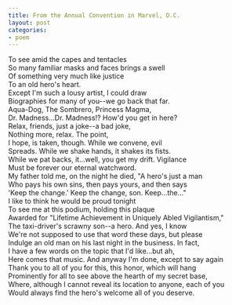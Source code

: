 ```yaml
---
title: From the Annual Convention in Marvel, D.C.
layout: post
categories:
- poem
---
```


To see amid the capes and tentacles  
So many familiar masks and faces brings a swell  
Of something very much like justice  
To an old hero's heart.    
Except I'm such a lousy artist, I could draw  
Biographies for many of you--we go back that far.  
Aqua-Dog, The Sombrero, Princess Magma,  
Dr. Madness...Dr. Madness!?  How'd you get in here?  
Relax, friends, just a joke--a bad joke,  
Nothing more, relax.  The point,  
I hope, is taken, though.  While we convene, evil  
Spreads.  While we shake hands, it shakes its fists.  
While we pat backs, it...well, you get my drift.  Vigilance  
Must be forever our eternal watchword.  
My father told me, on the night he died, "A hero's just a man  
Who pays his own sins, then pays yours, and then says  
'Keep the change.'  Keep the change, son.  Keep...the..."  
I like to think he would be proud tonight  
To see me at this podium, holding this plaque  
Awarded for "Lifetime Achievement in Uniquely Abled Vigilantism,"  
The taxi-driver's scrawny son--a hero.  And yes, I know  
We're not supposed to use that word these days, but please  
Indulge an old man on his last night in the business.  In fact,  
I have a few words on the topic that I'd like...but ah,   
Here comes that music.  And anyway I'm done, except to say again  
Thank you to all of you for this, this honor, which will hang  
Prominently for all to see above the hearth of my secret base,  
Where, although I cannot reveal its location to anyone, each of you  
Would always find the hero's welcome all of you deserve.  
